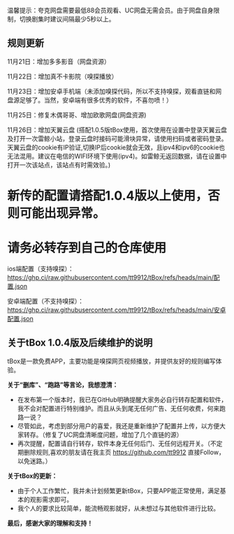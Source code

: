 温馨提示：夸克网盘需要最低88会员观看、UC网盘无需会员。由于网盘自身限制，切换剧集时建议间隔最少5秒以上。
## 规则更新

11月21日：增加多多影音（网盘资源）

11月22日：增加真不卡影院（嗅探播放）

11月23日：增加安卓手机端（未添加嗅探代码，所以不支持嗅探，观看直链和网盘源足够了。当然，安卓端有很多优秀的软件，不喜勿喷！）

11月25日：修复木偶哥哥、增加欧歌网盘(网盘资源)

11月26日：增加天翼云盘
(搭配1.0.5版tBox使用，首次使用在设置中登录天翼云盘及打开一次雷鲸小站，登录云盘时接码可能滑块异常，请使用扫码或者密码登录。
天翼云盘的cookie有IP验证,切换IP后cookie就会无效，且ipv4和ipv6的cookie也无法混用。建议在电信的WIFI环境下使用(ipv4)。如雷鲸无返回数据，请在设置中打开一次该站点，该站点有时需效验。)

# 新传的配置请搭配1.0.4版以上使用，否则可能出现异常。
# 请务必转存到自己的仓库使用
ios端配置（支持嗅探）：https://ghp.ci/raw.githubusercontent.com/tt9912/tBox/refs/heads/main/配置.json

安卓端配置（不支持嗅探）：https://ghp.ci/raw.githubusercontent.com/tt9912/tBox/refs/heads/main/安卓配置.json
## 关于tBox 1.0.4版及后续维护的说明

tBox是一款免费APP，主要功能是嗅探网页视频播放，并提供友好的规则编写体验。

**关于“删库”、“跑路”等言论，我想澄清：**

* 在发布第一个版本时，我已在GitHub明确提醒大家务必自行转存配置和软件，我不会对配置进行特别维护。而且从头到尾无任何广告、无任何收费，何来跑路一说？
* 尽管如此，考虑到部分用户的喜爱，我还是重新维护了配置并上传，以方便大家转存。（修复了UC网盘清晰度问题，增加了几个直链的源）
* 再次提醒，配置请自行转存，软件本身无任何后门、无任何远程开关。（不定期删除规则,喜欢的朋友请在我主页 https://github.com/tt9912 直接Follow，以免迷路。）

**关于tBox的更新：**

* 由于个人工作繁忙，我并未计划频繁更新tBox，只要APP能正常使用，满足基本的观影需求即可。
* 我个人的要求比较简单，能流畅观影就好，从未想过与其他软件进行比较。

**最后，感谢大家的理解和支持！** 
